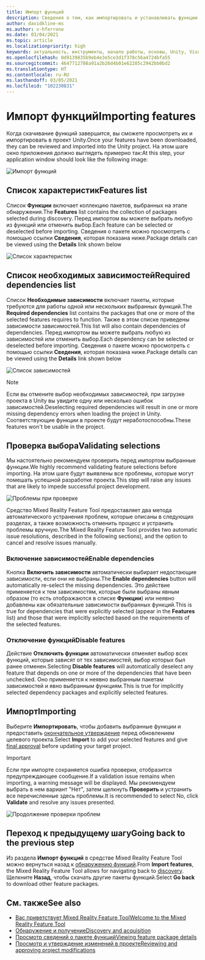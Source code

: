 ```yaml
---
title: Импорт функций
description: Сведения о том, как импортировать и устанавливать функции из средства Mixed Reality Feature Tool для разработки для HoloLens и смешанной реальности.
author: davidkline-ms
ms.author: v-hferrone
ms.date: 03/04/2021
ms.topic: article
ms.localizationpriority: high
keywords: актуальность, инструменты, начало работы, основы, Unity, Visual Studio, набор средств, гарнитура смешанной реальности, гарнитура Windows Mixed Reality, гарнитура виртуальной реальности, установка, Windows, HoloLens, эмулятор, Unreal, OpenXR
ms.openlocfilehash: 0d9139835b9eb4e3e5ce3d1f378c56a4724bfa55
ms.sourcegitcommit: 4647712788a91a2b26d4b01e62285c2942bb0bd2
ms.translationtype: HT
ms.contentlocale: ru-RU
ms.lasthandoff: 03/05/2021
ms.locfileid: "102230831"
---
```

# <a name="importing-features"></a><span data-ttu-id="6a47b-104">Импорт функций</span><span class="sxs-lookup"><span data-stu-id="6a47b-104">Importing features</span></span>

<span data-ttu-id="6a47b-105">Когда скачивание функций завершится, вы сможете просмотреть их и импортировать в проект Unity.</span><span class="sxs-lookup"><span data-stu-id="6a47b-105">Once your features have been downloaded, they can be reviewed and imported into the Unity project.</span></span> <span data-ttu-id="6a47b-106">На этом шаге окно приложения должно выглядеть примерно так:</span><span class="sxs-lookup"><span data-stu-id="6a47b-106">At this step, your application window should look like the following image:</span></span>

![Импорт функций](images/FeatureToolImport.png)

## <a name="features-list"></a><span data-ttu-id="6a47b-108">Список характеристик</span><span class="sxs-lookup"><span data-stu-id="6a47b-108">Features list</span></span>

<span data-ttu-id="6a47b-109">Список **Функции** включает коллекцию пакетов, выбранных на этапе обнаружения.</span><span class="sxs-lookup"><span data-stu-id="6a47b-109">The **Features** list contains the collection of packages selected during discovery.</span></span> <span data-ttu-id="6a47b-110">Перед импортом вы можете выбрать любую из функций или отменить выбор.</span><span class="sxs-lookup"><span data-stu-id="6a47b-110">Each feature can be selected or deselected before importing.</span></span> <span data-ttu-id="6a47b-111">Сведения о пакете можно просмотреть с помощью ссылки **Сведения**, которая показана ниже.</span><span class="sxs-lookup"><span data-stu-id="6a47b-111">Package details can be viewed using the **Details** link shown below</span></span>

![Список характеристик](images/FeaturesList.png)

## <a name="required-dependencies-list"></a><span data-ttu-id="6a47b-113">Список необходимых зависимостей</span><span class="sxs-lookup"><span data-stu-id="6a47b-113">Required dependencies list</span></span>

<span data-ttu-id="6a47b-114">Список **Необходимые зависимости** включает пакеты, которые требуются для работы одной или нескольких выбранных функций.</span><span class="sxs-lookup"><span data-stu-id="6a47b-114">The **Required dependencies** list contains the packages that one or more of the selected features requires to function.</span></span> <span data-ttu-id="6a47b-115">Также в этом списке приведены зависимости зависимостей.</span><span class="sxs-lookup"><span data-stu-id="6a47b-115">This list will also contain dependencies of dependencies.</span></span> <span data-ttu-id="6a47b-116">Перед импортом вы можете выбрать любую из зависимостей или отменить выбор.</span><span class="sxs-lookup"><span data-stu-id="6a47b-116">Each dependency can be selected or deselected before importing.</span></span> <span data-ttu-id="6a47b-117">Сведения о пакете можно просмотреть с помощью ссылки **Сведения**, которая показана ниже.</span><span class="sxs-lookup"><span data-stu-id="6a47b-117">Package details can be viewed using the **Details** link shown below</span></span>

![Список зависимостей](images/RequiredDependencyList.png)

> [!NOTE]
> <span data-ttu-id="6a47b-119">Если вы отмените выбор необходимых зависимостей, при загрузке проекта в Unity вы увидите одну или несколько ошибок зависимостей.</span><span class="sxs-lookup"><span data-stu-id="6a47b-119">Deselecting required dependencies will result in one or more missing dependency errors when loading the project in Unity.</span></span> <span data-ttu-id="6a47b-120">Соответствующие функции в проекте будут неработоспособны.</span><span class="sxs-lookup"><span data-stu-id="6a47b-120">These features won't be usable in the project.</span></span>

## <a name="validating-selections"></a><span data-ttu-id="6a47b-121">Проверка выбора</span><span class="sxs-lookup"><span data-stu-id="6a47b-121">Validating selections</span></span>

<span data-ttu-id="6a47b-122">Мы настоятельно рекомендуем проверить перед импортом выбранные функции.</span><span class="sxs-lookup"><span data-stu-id="6a47b-122">We highly recommend validating feature selections before importing.</span></span> <span data-ttu-id="6a47b-123">На этом шаге будут выявлены все проблемы, которые могут помешать успешной разработке проекта.</span><span class="sxs-lookup"><span data-stu-id="6a47b-123">This step will raise any issues that are likely to impede successful project development.</span></span>

![Проблемы при проверке](images/ValidationIssues.png)

<span data-ttu-id="6a47b-125">Средство Mixed Reality Feature Tool предоставляет два метода автоматического устранения проблем, которые описаны в следующих разделах, а также возможность отменить процесс и устранить проблемы вручную.</span><span class="sxs-lookup"><span data-stu-id="6a47b-125">The Mixed Reality Feature Tool provides two automatic issue resolutions, described in the following sections), and the option to cancel and resolve issues manually.</span></span>

### <a name="enable-dependencies"></a><span data-ttu-id="6a47b-126">Включение зависимостей</span><span class="sxs-lookup"><span data-stu-id="6a47b-126">Enable dependencies</span></span>

<span data-ttu-id="6a47b-127">Кнопка **Включить зависимости** автоматически выбирает недостающие зависимости, если они не выбраны.</span><span class="sxs-lookup"><span data-stu-id="6a47b-127">The **Enable dependencies** button will automatically re-select the missing dependencies.</span></span> <span data-ttu-id="6a47b-128">Это действие применяется к тем зависимостям, которые были выбраны явным образом (то есть отображаются в списке **Функции**) или неявно добавлены как обязательные зависимости выбранных функций.</span><span class="sxs-lookup"><span data-stu-id="6a47b-128">This is true for dependencies that were explicitly selected (appear in the **Features** list) and those that were implicitly selected based on the requirements of the selected features.</span></span>

### <a name="disable-features"></a><span data-ttu-id="6a47b-129">Отключение функций</span><span class="sxs-lookup"><span data-stu-id="6a47b-129">Disable features</span></span>

<span data-ttu-id="6a47b-130">Действие **Отключить функции** автоматически отменяет выбор всех функций, которые зависят от тех зависимостей, выбор которых был ранее отменен.</span><span class="sxs-lookup"><span data-stu-id="6a47b-130">Selecting **Disable features** will automatically deselect any feature that depends on one or more of the dependencies that have been unchecked.</span></span> <span data-ttu-id="6a47b-131">Оно применяется к неявно выбранным пакетам зависимостей и явно выбранным функциям.</span><span class="sxs-lookup"><span data-stu-id="6a47b-131">This is true for implicitly selected dependency packages and explicitly selected features.</span></span>

## <a name="importing"></a><span data-ttu-id="6a47b-132">Импорт</span><span class="sxs-lookup"><span data-stu-id="6a47b-132">Importing</span></span>

<span data-ttu-id="6a47b-133">Выберите **Импортировать**, чтобы добавить выбранные функции и предоставить [окончательное утверждение](reviewing-changes.md) перед обновлением целевого проекта.</span><span class="sxs-lookup"><span data-stu-id="6a47b-133">Select **Import** to add your selected features and give [final approval](reviewing-changes.md) before updating your target project.</span></span>

> [!IMPORTANT]
> <span data-ttu-id="6a47b-134">Если при импорте сохраняется ошибка проверки, отобразится предупреждающее сообщение.</span><span class="sxs-lookup"><span data-stu-id="6a47b-134">If a validation issue remains when importing, a warning message will be displayed.</span></span> <span data-ttu-id="6a47b-135">Мы рекомендуем выбрать в нем вариант "Нет", затем щелкнуть **Проверить** и устранить все перечисленные здесь проблемы.</span><span class="sxs-lookup"><span data-stu-id="6a47b-135">It is recommended to select No, click **Validate** and resolve any issues presented.</span></span>
>
> ![Продолжение проверки проблем](images/ValidationContinueAnyway.png)

## <a name="going-back-to-the-previous-step"></a><span data-ttu-id="6a47b-137">Переход к предыдущему шагу</span><span class="sxs-lookup"><span data-stu-id="6a47b-137">Going back to the previous step</span></span>

<span data-ttu-id="6a47b-138">Из раздела **Импорт функций** в средстве Mixed Reality Feature Tool можно вернуться назад к [обнаружению функций](discovering-features.md).</span><span class="sxs-lookup"><span data-stu-id="6a47b-138">From **Import features**, the Mixed Reality Feature Tool allows for navigating back to [discovery](discovering-features.md).</span></span> <span data-ttu-id="6a47b-139">Щелкните **Назад**, чтобы скачать другие пакеты функций.</span><span class="sxs-lookup"><span data-stu-id="6a47b-139">Select **Go back** to download other feature packages.</span></span>

## <a name="see-also"></a><span data-ttu-id="6a47b-140">См. также</span><span class="sxs-lookup"><span data-stu-id="6a47b-140">See also</span></span>

- [<span data-ttu-id="6a47b-141">Вас приветствует Mixed Reality Feature Tool</span><span class="sxs-lookup"><span data-stu-id="6a47b-141">Welcome to the Mixed Reality Feature Tool</span></span>](welcome-to-mr-feature-tool.md)
- [<span data-ttu-id="6a47b-142">Обнаружение и получение</span><span class="sxs-lookup"><span data-stu-id="6a47b-142">Discovery and acquisition</span></span>](discovering-features.md)
- [<span data-ttu-id="6a47b-143">Просмотр сведений о пакете функций</span><span class="sxs-lookup"><span data-stu-id="6a47b-143">Viewing feature package details</span></span>](viewing-package-details.md)
- [<span data-ttu-id="6a47b-144">Просмотр и утверждение изменений в проекте</span><span class="sxs-lookup"><span data-stu-id="6a47b-144">Reviewing and approving project modifications</span></span>](reviewing-changes.md)